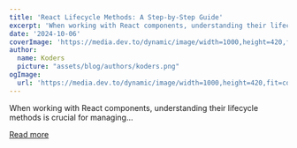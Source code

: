 ```yaml
---
title: 'React Lifecycle Methods: A Step-by-Step Guide'
excerpt: 'When working with React components, understanding their lifecycle methods is crucial for managing...'
date: '2024-10-06'
coverImage: 'https://media.dev.to/dynamic/image/width=1000,height=420,fit=cover,gravity=auto,format=auto/https%3A%2F%2Fdev-to-uploads.s3.amazonaws.com%2Fuploads%2Farticles%2Fe96r7kxoj649gd32t55h.jpg'
author:
  name: Koders
  picture: "assets/blog/authors/koders.png"
ogImage:
  url: 'https://media.dev.to/dynamic/image/width=1000,height=420,fit=cover,gravity=auto,format=auto/https%3A%2F%2Fdev-to-uploads.s3.amazonaws.com%2Fuploads%2Farticles%2Fe96r7kxoj649gd32t55h.jpg'
---
```


When working with React components, understanding their lifecycle methods is crucial for managing...

[Read more](https://dev.to/vyan/react-lifecycle-methods-a-step-by-step-guide-50eh)
